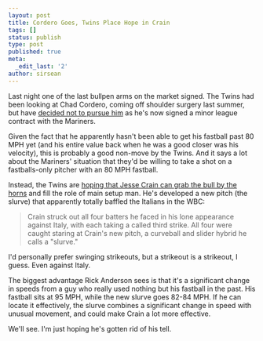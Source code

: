 ```yaml
---
layout: post
title: Cordero Goes, Twins Place Hope in Crain
tags: []
status: publish
type: post
published: true
meta:
  _edit_last: '2'
author: sirsean
---
```

Last night one of the last bullpen arms on the market signed. The Twins had been looking at Chad Cordero, coming off shoulder surgery last summer, but have <a href="http://blogs2.startribune.com/blogs/christensen/2009/03/13/mariners-sign-cordero-twins-take-another-pass/">decided not to pursue him</a> as he's now signed a minor league contract with the Mariners.

Given the fact that he apparently hasn't been able to get his fastball past 80 MPH yet (and his entire value back when he was a good closer was his velocity), this is probably a good non-move by the Twins. And it says a lot about the Mariners' situation that they'd be willing to take a shot on a fastballs-only pitcher with an 80 MPH fastball.

Instead, the Twins are <a href="http://www.startribune.com/sports/twins/41181742.html?elr=KArks:DCiU1PciUoaEYY_4PcUU">hoping that Jesse Crain can grab the bull by the horns</a> and fill the role of main setup man. He's developed a new pitch (the slurve) that apparently totally baffled the Italians in the WBC:
<blockquote>Crain struck out all four batters he faced in his lone appearance against Italy, with each taking a called third strike. All four were caught staring at Crain's new pitch, a curveball and slider hybrid he calls a "slurve."</blockquote>
I'd personally prefer swinging strikeouts, but a strikeout is a strikeout, I guess. Even against Italy.

The biggest advantage Rick Anderson sees is that it's a significant change in speeds from a guy who really used nothing but his fastball in the past. His fastball sits at 95 MPH, while the new slurve goes 82-84 MPH. If he can locate it effectively, the slurve combines a significant change in speed with unusual movement, and could make Crain a lot more effective.

We'll see. I'm just hoping he's gotten rid of his tell.
